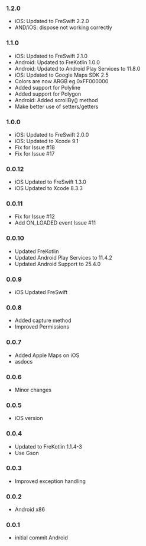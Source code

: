 ### 1.2.0
- iOS: Updated to FreSwift 2.2.0
- AND/iOS: dispose not working correctly

### 1.1.0
- iOS: Updated to FreSwift 2.1.0
- Android: Updated to FreKotlin 1.0.0
- Android: Updated to Android Play Services to 11.8.0
- iOS: Updated to Google Maps SDK 2.5
- Colors are now ARGB eg 0xFF000000
- Added support for Polyline
- Added support for Polygon
- Android: Added scrollBy() method
- Make better use of setters/getters

### 1.0.0
- iOS: Updated to FreSwift 2.0.0
- iOS: Updated to Xcode 9.1
- Fix for Issue #18
- Fix for Issue #17

### 0.0.12
- iOS Updated to FreSwift 1.3.0
- iOS Updated to Xcode 8.3.3

### 0.0.11
- Fix for Issue #12
- Add ON_LOADED event Issue #11

### 0.0.10
- Updated FreKotlin
- Updated Android Play Services to 11.4.2
- Updated Android Support to 25.4.0

### 0.0.9
- iOS Updated FreSwift

### 0.0.8
- Added capture method
- Improved Permissions

### 0.0.7 
- Added Apple Maps on iOS
- asdocs

### 0.0.6 
- Minor changes

### 0.0.5 
- iOS version

### 0.0.4  
- Updated to FreKotlin 1.1.4-3
- Use Gson

### 0.0.3  
- Improved exception handling

### 0.0.2  
- Android x86

### 0.0.1  
- initial commit Android
